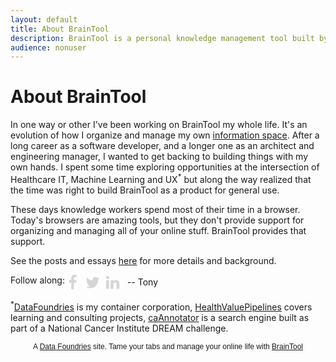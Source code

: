 ```yaml
---
layout: default
title: About BrainTool
description: BrainTool is a personal knowledge management tool built by Tony Confrey
audience: nonuser
---
```

# About BrainTool
In one way or other I've been working on BrainTool my whole life. It's an evolution of how I organize and manage my own [information space](https://informationspace.net). After a long career as a software developer, and a longer one as an architect and engineering manager, I wanted to get backing to building things with my own hands. I spent some time exploring opportunities at the intersection of Healthcare IT, Machine Learning and UX<sup>*</sup> but along the way realized that the time was right to build BrainTool as a product for general use. 

These days knowledge workers spend most of their time in a browser. Today's browsers are amazing tools, but they don't provide support for organizing and managing all of your online stuff. BrainTool provides that support. 

See the posts and essays [here](./posts) for more details and background. 
<div id="share-buttons">Follow along:
    <div class="linkedin" title="Share this on Linkedin" onclick="window.open('https://www.linkedin.com/in/tconfrey');"><svg viewBox="0 0 1792 1792" xmlns="http://www.w3.org/2000/svg"><path d="M477 625v991h-330v-991h330zm21-306q1 73-50.5 122t-135.5 49h-2q-82 0-132-49t-50-122q0-74 51.5-122.5t134.5-48.5 133 48.5 51 122.5zm1166 729v568h-329v-530q0-105-40.5-164.5t-126.5-59.5q-63 0-105.5 34.5t-63.5 85.5q-11 30-11 81v553h-329q2-399 2-647t-1-296l-1-48h329v144h-2q20-32 41-56t56.5-52 87-43.5 114.5-15.5q171 0 275 113.5t104 332.5z" /></svg></div>
    <div class="twitter" title="Follow on Twitter" onclick="window.open('http://twitter.com/ABrainTool');"><svg viewBox="0 0 1792 1792" xmlns="http://www.w3.org/2000/svg"><path d="M1684 408q-67 98-162 167 1 14 1 42 0 130-38 259.5t-115.5 248.5-184.5 210.5-258 146-323 54.5q-271 0-496-145 35 4 78 4 225 0 401-138-105-2-188-64.5t-114-159.5q33 5 61 5 43 0 85-11-112-23-185.5-111.5t-73.5-205.5v-4q68 38 146 41-66-44-105-115t-39-154q0-88 44-163 121 149 294.5 238.5t371.5 99.5q-8-38-8-74 0-134 94.5-228.5t228.5-94.5q140 0 236 102 109-21 205-78-37 115-142 178 93-10 186-50z"/></svg></div>
    <div class="facebook" title="Follow on Facebook" onclick="window.open('http://www.facebook.com/ABrainTool');"><svg viewBox="0 0 1792 1792" xmlns="http://www.w3.org/2000/svg"><path d="M1343 12v264h-157q-86 0-116 36t-30 108v189h293l-39 296h-254v759h-306v-759h-255v-296h255v-218q0-186 104-288.5t277-102.5q147 0 228 12z"/></svg></div>
</div>
-- Tony

<sup>*</sup>[DataFoundries](https://datafoundries.com) is my container corporation,  [HealthValuePipelines](https://healthvaluepipelines.com) covers learning and consulting projects, [caAnnotator](https://www.synapse.org/#!Synapse:syn21707839/wiki/603765) is a search engine built as part of a National Cancer Institute DREAM challenge.

<p class='footer' style="font-size:0.75rem; font-family: sans-serif; text-align:center">A <a href="https://datafoundries.com">Data Foundries</a> site. Tame your tabs and manage your online life with <a href="https://braintool.org">BrainTool</a></p>
<style>
#share-buttons {display: inline-block; vertical-align: middle; }
#share-buttons > div {
    position: relative;
    text-align: left; 
    height: 36px; 
    width: 32px; 
    float: right; 
    margin-top: -10px;
}
#share-buttons > div > svg {height: 25px; fill: #d5d5d5; margin-top: 10px;}
#share-buttons > div:hover {cursor: pointer;}
#share-buttons > div.facebook:hover > svg {fill: #3B5998;}
#share-buttons > div.twitter:hover > svg {fill: #55ACEE;}
#share-buttons > div.linkedin:hover > svg {fill: #0077b5;}
#share-buttons > div.instagram:hover > svg {fill: #C73B92;}
</style>

